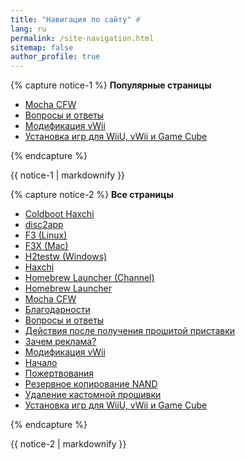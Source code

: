 ```yaml
---
title: "Навигация по сайту" #
lang: ru
permalink: /site-navigation.html
sitemap: false
author_profile: true
---
```


{% capture notice-1 %}
**Популярные страницы**

+ [Mocha CFW](mocha-cfw)
+ [Вопросы и ответы](faq)
+ [Модификация vWii](vwii-modding)
+ [Установка игр для WiiU, vWii и Game Cube](games)

{% endcapture %}
<div class="notice--info">{{ notice-1 | markdownify }}</div>

{% capture notice-2 %}
**Все страницы**

+ [Coldboot Haxchi](coldboot-haxchi)
+ [disc2app](disc2app)
+ [F3 (Linux)](f3-linux)
+ [F3X (Mac)](f3x-mac)
+ [H2testw (Windows)](h2testw-windows)
+ [Haxchi](haxchi)
+ [Homebrew Launcher (Channel)](homebrew-launcher-channel)
+ [Homebrew Launcher](homebrew-launcher)
+ [Mocha CFW](mocha-cfw)
+ [Благодарности](credits)
+ [Вопросы и ответы](faq)
+ [Действия после получения прошитой приставки](bought-hacked)
+ [Зачем реклама?](why-ads)
+ [Модификация vWii](vwii-modding)
+ [Начало](get-started)
+ [Пожертвования](donations)
+ [Резервное копирование NAND](nand-backup)
+ [Удаление кастомной прошивки](uninstall-cfw)
+ [Установка игр для WiiU, vWii и Game Cube](games)

{% endcapture %}
<div class="notice--primary">{{ notice-2 | markdownify }}</div>
